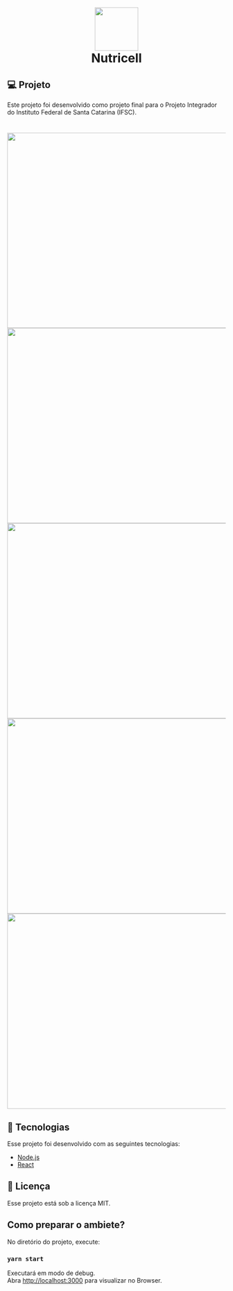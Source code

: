 <h1 align="center">
  <img src="https://github.com/Nutricell/frontend/blob/master/src/assets/logo.png?raw=true" width="100" height="100" /> <br />
  Nutricell
</h1>

## 💻 Projeto

Este projeto foi desenvolvido como projeto final para o Projeto Integrador do Instituto Federal de Santa Catarina (IFSC).

<h1 align="center">
<img src="https://github.com/Nutricell/frontend/blob/master/git-files/home.png?raw=true" width="600" height="450" />
  <img src="https://github.com/Nutricell/frontend/blob/master/git-files/list.png?raw=true" width="600" height="450" />
  <img src="https://github.com/Nutricell/frontend/blob/master/git-files/login.png?raw=true" width="600" height="450" />
  <img src="https://github.com/Nutricell/frontend/blob/master/git-files/menu.png?raw=true" width="600" height="450" />
  <img src="https://github.com/Nutricell/frontend/blob/master/git-files/register.png?raw=true" width="600" height="450" />
 </h1>

## :rocket: Tecnologias

Esse projeto foi desenvolvido com as seguintes tecnologias:

- [Node.js](https://nodejs.org/en/)
- [React](https://reactjs.org)

## :memo: Licença

Esse projeto está sob a licença MIT.


## Como preparar o ambiete?

No diretório do projeto, execute:

### `yarn start`

Executará em modo de debug.<br />
Abra [http://localhost:3000](http://localhost:3000) para visualizar no Browser.
